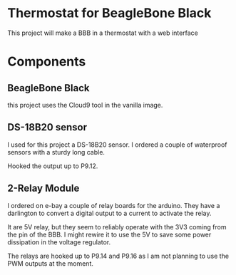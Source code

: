 # Thermostat for BeagleBone Black

This project will make a BBB in a thermostat with a web interface

# Components

## BeagleBone Black

this project uses the Cloud9 tool in the vanilla image.

## DS-18B20 sensor

I used for this project a DS-18B20 sensor. I ordered a couple of waterproof 
sensors with a sturdy long cable.

Hooked the output up to P9.12.

## 2-Relay Module

I ordered on e-bay a couple of relay boards for the arduino. They have a 
darlington to convert a digital output to a current to activate the relay.

It are 5V relay, but they seem to reliably operate with the 3V3 coming from the
pin of the BBB. I might rewire it to use the 5V to save some power dissipation 
in the voltage regulator.

The relays are hooked up to P9.14 and P9.16 as I am not planning to use the PWM 
outputs at the moment.
